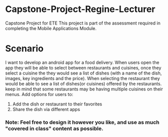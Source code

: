 # Capstone-Project-Regine-Lecturer
Capstone Project for ETE
This project is part of the assessment required in completing the Mobile Applications  Module.

# Scenario
I want to develop an android app for a food delivery. When users open the app they will be able to select between restaurants and cuisines, once they select a cuisine the they would see a list of dishes (with a name of the dish, images, key ingredients and the price). When selecting the restaurant they would be able to see a list of dishes(or cuisines) offered by the restaurants. keep in mind that some restaurants may be having multiple cuisines on their menus. Add options for users to: 
1. Add the dish or restaurant to their favorites
2. Share the dish via different apps
### Note: Feel free to design it however you like, and use as much "covered in class" content as possible.
